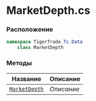 
# MarketDepth.cs
### Расположение
```csharp
namespace TigerTrade.Tc.Data  
    class MarketDepth
```

### Методы
| Название | Описание |
| --- | --- |
| [`MarketDepth`](./Методы/MarketDepth.md) | *Описание* |
